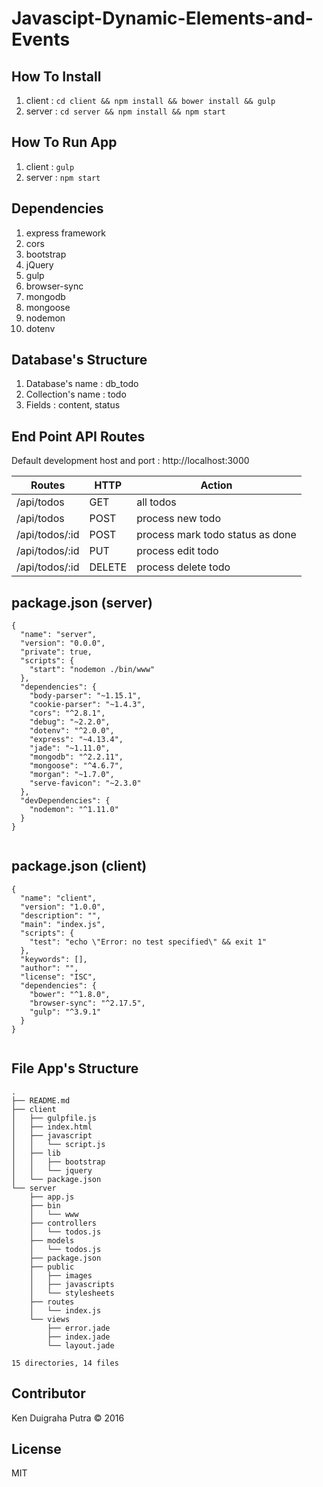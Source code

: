 # Javascipt-Dynamic-Elements-and-Events

## How To Install
1. client : `cd client && npm install && bower install && gulp`
2. server : `cd server && npm install && npm start`

## How To Run App
1. client : `gulp`
2. server : `npm start`

## Dependencies
1. express framework
2. cors
3. bootstrap
4. jQuery
5. gulp
6. browser-sync
7. mongodb
8. mongoose
9. nodemon
10. dotenv


## Database's Structure

1. Database's name : db_todo
2. Collection's name : todo
3. Fields : content, status

## End Point API Routes
Default development host and port : http://localhost:3000

| Routes | HTTP | Action |
|--------|------|--------|
| /api/todos | GET | all todos |
| /api/todos | POST | process new todo |
| /api/todos/:id | POST | process mark todo status as done |
| /api/todos/:id | PUT | process edit todo |
| /api/todos/:id | DELETE | process delete todo |

## package.json (server)

```
{
  "name": "server",
  "version": "0.0.0",
  "private": true,
  "scripts": {
    "start": "nodemon ./bin/www"
  },
  "dependencies": {
    "body-parser": "~1.15.1",
    "cookie-parser": "~1.4.3",
    "cors": "^2.8.1",
    "debug": "~2.2.0",
    "dotenv": "^2.0.0",
    "express": "~4.13.4",
    "jade": "~1.11.0",
    "mongodb": "^2.2.11",
    "mongoose": "^4.6.7",
    "morgan": "~1.7.0",
    "serve-favicon": "~2.3.0"
  },
  "devDependencies": {
    "nodemon": "^1.11.0"
  }
}


```

## package.json (client)

```
{
  "name": "client",
  "version": "1.0.0",
  "description": "",
  "main": "index.js",
  "scripts": {
    "test": "echo \"Error: no test specified\" && exit 1"
  },
  "keywords": [],
  "author": "",
  "license": "ISC",
  "dependencies": {
    "bower": "^1.8.0",
    "browser-sync": "^2.17.5",
    "gulp": "^3.9.1"
  }
}


```

## File App's Structure

```
.
├── README.md
├── client
│   ├── gulpfile.js
│   ├── index.html
│   ├── javascript
│   │   └── script.js
│   ├── lib
│   │   ├── bootstrap
│   │   └── jquery
│   └── package.json
└── server
    ├── app.js
    ├── bin
    │   └── www
    ├── controllers
    │   └── todos.js
    ├── models
    │   └── todos.js
    ├── package.json
    ├── public
    │   ├── images
    │   ├── javascripts
    │   └── stylesheets
    ├── routes
    │   └── index.js
    └── views
        ├── error.jade
        ├── index.jade
        └── layout.jade

15 directories, 14 files
```


## Contributor
Ken Duigraha Putra &copy; 2016

## License
MIT
